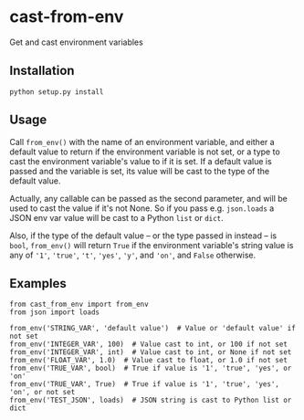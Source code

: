 # cast-from-env

Get and cast environment variables

## Installation

`python setup.py install`

## Usage

Call `from_env()` with the name of an environment variable, and either a default
value to return if the environment variable is not set, or a type to cast the
environment variable's value to if it is set. If a default value is passed and the
variable is set, its value will be cast to the type of the default value.

Actually, any callable can be passed as the second parameter, and will be used to
cast the value if it's not None. So if you pass e.g. `json.loads` a JSON env var value
will be cast to a Python `list` or `dict`.

Also, if the type of the default value – or the type passed in instead – is `bool`,
`from_env()` will return `True` if the environment variable's string value is any
of `'1'`, `'true'`, `'t'`, `'yes'`, `'y'`, and `'on'`, and `False` otherwise.

## Examples

    from cast_from_env import from_env
    from json import loads

    from_env('STRING_VAR', 'default value')  # Value or 'default value' if not set
    from_env('INTEGER_VAR', 100)  # Value cast to int, or 100 if not set
    from_env('INTEGER_VAR', int)  # Value cast to int, or None if not set
    from_env('FLOAT_VAR', 1.0)  # Value cast to float, or 1.0 if not set
    from_env('TRUE_VAR', bool)  # True if value is '1', 'true', 'yes', or 'on'
    from_env('TRUE_VAR', True)  # True if value is '1', 'true', 'yes', 'on', or not set
    from_env('TEST_JSON', loads)  # JSON string is cast to Python list or dict
